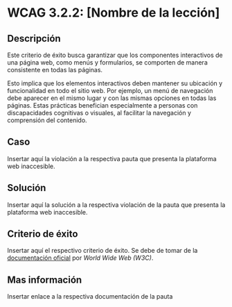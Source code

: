 # WCAG 3.2.2: [Nombre de la lección]

## Descripción

Este criterio de éxito busca garantizar que los componentes interactivos de una página web, como menús y formularios, se comporten de manera consistente en todas las páginas.

Esto implica que los elementos interactivos deben mantener su ubicación y funcionalidad en todo el sitio web. Por ejemplo, un menú de navegación debe aparecer en el mismo lugar y con las mismas opciones en todas las páginas. Estas prácticas benefician especialmente a personas con discapacidades cognitivas o visuales, al facilitar la navegación y comprensión del contenido.

## Caso

Insertar aquí la violación a la respectiva pauta que presenta la plataforma web inaccesible.

## Solución

Insertar aquí la solución a la respectiva violación de la pauta que presenta la plataforma web inaccesible.

## Criterio de éxito

Insertar aquí el respectivo criterio de éxito. Se debe de tomar de la [documentación oficial](https://www.w3.org/WAI/) por *World Wide Web (W3C)*.

## Mas información

Insertar enlace a la respectiva documentación de la pauta
